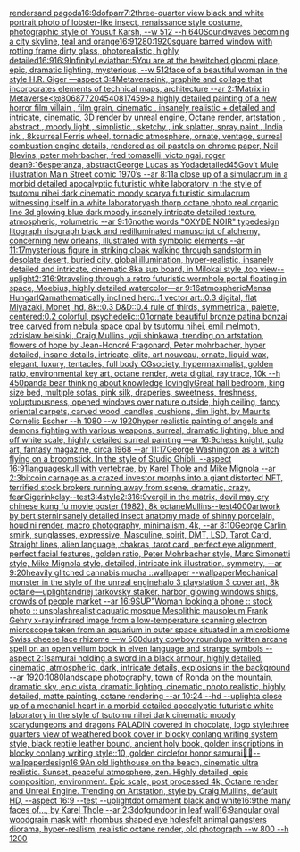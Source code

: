 [render](https://www.ebank.nz/aiartgenerator?category=render)[sand pagoda](https://www.ebank.nz/aiartgenerator?category=sand%20pagoda)[16:9](https://www.ebank.nz/aiartgenerator?category=16%3A9)[dof](https://www.ebank.nz/aiartgenerator?category=dof)[parr](https://www.ebank.nz/aiartgenerator?category=parr)[7:2](https://www.ebank.nz/aiartgenerator?category=7%3A2)[three-quarter view black and white portrait photo of lobster-like insect, renaissance style costume, photographic style of Yousuf Karsh, --w 512 --h 640](https://www.ebank.nz/aiartgenerator?category=three-quarter%20view%20black%20and%20white%20portrait%20photo%20of%20lobster-like%20insect%2C%20renaissance%20style%20costume%2C%20photographic%20style%20of%20Yousuf%20Karsh%2C%20--w%20512%20--h%20640)[Soundwaves becoming a city skyline, teal and orange](https://www.ebank.nz/aiartgenerator?category=Soundwaves%20becoming%20a%20city%20skyline%2C%20teal%20and%20orange)[16:9](https://www.ebank.nz/aiartgenerator?category=16%3A9)[1280:1920](https://www.ebank.nz/aiartgenerator?category=1280%3A1920)[square barred window with rotting frame dirty glass, photorealistic, highly detailed](https://www.ebank.nz/aiartgenerator?category=square%20barred%20window%20with%20rotting%20frame%20dirty%20glass%2C%20photorealistic%2C%20highly%20detailed)[16:9](https://www.ebank.nz/aiartgenerator?category=16%3A9)[16:9](https://www.ebank.nz/aiartgenerator?category=16%3A9)[Infinity](https://www.ebank.nz/aiartgenerator?category=Infinity)[Leviathan:5](https://www.ebank.nz/aiartgenerator?category=Leviathan%3A5)[You are at the bewitched gloomi place, epic, dramatic lighting, mysterious, --w 512](https://www.ebank.nz/aiartgenerator?category=You%20are%20at%20the%20bewitched%20gloomi%20place%2C%20epic%2C%20dramatic%20lighting%2C%20mysterious%2C%20--w%20512)[face of a beautiful woman in the style H.R. Giger —aspect 3:4](https://www.ebank.nz/aiartgenerator?category=face%20of%20a%20beautiful%20woman%20in%20the%20style%20H.R.%20Giger%20%E2%80%94aspect%203%3A4)[Metaverse](https://www.ebank.nz/aiartgenerator?category=Metaverse)[ink, graphite and collage that incorporates elements of technical maps, architecture --ar 2:1](https://www.ebank.nz/aiartgenerator?category=ink%2C%20graphite%20and%20collage%20that%20incorporates%20elements%20of%20technical%20maps%2C%20architecture%20--ar%202%3A1)[Matrix in Metaverse](https://www.ebank.nz/aiartgenerator?category=Matrix%20in%20Metaverse)[<@806877204540817459>](https://www.ebank.nz/aiartgenerator?category=%3C%40806877204540817459%3E)[a highly detailed painting of a new horror film villain , film grain, cinematic , insanely realistic + detailed and intricate, cinematic, 3D render by unreal engine, Octane render, artstation , abstract , moody light , simplistic , sketchy , ink splatter, spray paint , India ink , 8k](https://www.ebank.nz/aiartgenerator?category=a%20highly%20detailed%20painting%20of%20a%20new%20horror%20film%20villain%20%2C%20film%20grain%2C%20cinematic%20%2C%20insanely%20realistic%20%2B%20detailed%20and%20intricate%2C%20cinematic%2C%203D%20render%20by%20unreal%20engine%2C%20Octane%20render%2C%20artstation%20%2C%20abstract%20%2C%20moody%20light%20%2C%20simplistic%20%2C%20sketchy%20%2C%20ink%20splatter%2C%20spray%20paint%20%2C%20India%20ink%20%2C%208k)[surreal Ferris wheel, tornadic atmosphere, ornate, ventage, surreal combustion engine details, rendered as oil pastels on chrome paper, Neil Blevins, peter mohrbacher, fred tomaselli, victo ngai, roger dean](https://www.ebank.nz/aiartgenerator?category=surreal%20Ferris%20wheel%2C%20tornadic%20atmosphere%2C%20ornate%2C%20ventage%2C%20surreal%20combustion%20engine%20details%2C%20rendered%20as%20oil%20pastels%20on%20chrome%20paper%2C%20Neil%20Blevins%2C%20peter%20mohrbacher%2C%20fred%20tomaselli%2C%20victo%20ngai%2C%20roger%20dean)[9:16](https://www.ebank.nz/aiartgenerator?category=9%3A16)[esperanza, abstract](https://www.ebank.nz/aiartgenerator?category=esperanza%2C%20abstract)[George Lucas as Yoda](https://www.ebank.nz/aiartgenerator?category=George%20Lucas%20as%20Yoda)[detailed](https://www.ebank.nz/aiartgenerator?category=detailed)[45](https://www.ebank.nz/aiartgenerator?category=45)[Gov’t Mule illustration Main Street comic 1970’s --ar 8:11](https://www.ebank.nz/aiartgenerator?category=Gov%E2%80%99t%20Mule%20illustration%20Main%20Street%20comic%201970%E2%80%99s%20--ar%208%3A11)[a close up of a simulacrum in a morbid detailed apocalyptic futuristic white laboratory in the style of tsutomu nihei dark cinematic moody scary](https://www.ebank.nz/aiartgenerator?category=a%20close%20up%20of%20a%20simulacrum%20in%20a%20morbid%20detailed%20apocalyptic%20futuristic%20white%20laboratory%20in%20the%20style%20of%20tsutomu%20nihei%20dark%20cinematic%20moody%20scary)[a futuristic simulacrum witnessing itself in a white laboratory](https://www.ebank.nz/aiartgenerator?category=a%20futuristic%20simulacrum%20witnessing%20itself%20in%20a%20white%20laboratory)[ash thorp octane photo real organic line 3d glowing blue dark moody insanely intricate detailed texture, atmospheric, volumetric --ar 9:16](https://www.ebank.nz/aiartgenerator?category=ash%20thorp%20octane%20photo%20real%20organic%20line%203d%20glowing%20blue%20dark%20moody%20insanely%20intricate%20detailed%20texture%2C%20atmospheric%2C%20volumetric%20--ar%209%3A16)[no](https://www.ebank.nz/aiartgenerator?category=no)[the words "OXYDE NOIR" typedesign litograph risograph black and red](https://www.ebank.nz/aiartgenerator?category=the%20words%20%22OXYDE%20NOIR%22%20typedesign%20litograph%20risograph%20black%20and%20red)[illuminated manuscript of alchemy, concerning new orleans, illustrated with symbolic elements --ar 11:17](https://www.ebank.nz/aiartgenerator?category=illuminated%20manuscript%20of%20alchemy%2C%20concerning%20new%20orleans%2C%20illustrated%20with%20symbolic%20elements%20--ar%2011%3A17)[mysterious figure in striking cloak walking through sandstorm in desolate desert, buried city, global illumination, hyper-realistic, insanely detailed and intricate, cinematic 8k](https://www.ebank.nz/aiartgenerator?category=mysterious%20figure%20in%20striking%20cloak%20walking%20through%20sandstorm%20in%20desolate%20desert%2C%20buried%20city%2C%20global%20illumination%2C%20hyper-realistic%2C%20insanely%20detailed%20and%20intricate%2C%20cinematic%208k)[a sup board, in Milokai style ,top view](https://www.ebank.nz/aiartgenerator?category=a%20sup%20board%2C%20in%20Milokai%20style%20%2Ctop%20view)[--uplight](https://www.ebank.nz/aiartgenerator?category=--uplight)[2:3](https://www.ebank.nz/aiartgenerator?category=2%3A3)[16:9](https://www.ebank.nz/aiartgenerator?category=16%3A9)[traveling through a retro futuristic wormhole portal floating in space, Moebius, highly detailed watercolor—ar 9:16](https://www.ebank.nz/aiartgenerator?category=traveling%20through%20a%20retro%20futuristic%20wormhole%20portal%20floating%20in%20space%2C%20Moebius%2C%20highly%20detailed%20watercolor%E2%80%94ar%209%3A16)[atmospheric](https://www.ebank.nz/aiartgenerator?category=atmospheric)[Mensa HungarIQa](https://www.ebank.nz/aiartgenerator?category=Mensa%20HungarIQa)[mathematically inclined hero::1 vector art::0.3 digital, flat Miyazaki, Monet, hd, 8k::0.3 D&D::0.4 rule of thirds, symmetrical, palette, centered:0.2 colorful, psychedelic::0.1](https://www.ebank.nz/aiartgenerator?category=mathematically%20inclined%20hero%3A%3A1%20vector%20art%3A%3A0.3%20digital%2C%20flat%20Miyazaki%2C%20Monet%2C%20hd%2C%208k%3A%3A0.3%20D%26D%3A%3A0.4%20rule%20of%20thirds%2C%20symmetrical%2C%20palette%2C%20centered%3A0.2%20colorful%2C%20psychedelic%3A%3A0.1)[ornate beautiful bronze patina bonzai tree carved from nebula space opal by tsutomu nihei, emil melmoth, zdzislaw belsinki, Craig Mullins, yoji shinkawa, trending on artstation, flowers of hope by Jean-Honoré Fragonard, Peter mohrbacher, hyper detailed, insane details, intricate, elite, art nouveau, ornate, liquid wax, elegant, luxury, tentacles, full body CGsociety, hypermaximalist, golden ratio, environmental key art, octane render, weta digital, ray trace, 10k --h 450](https://www.ebank.nz/aiartgenerator?category=ornate%20beautiful%20bronze%20patina%20bonzai%20tree%20carved%20from%20nebula%20space%20opal%20by%20tsutomu%20nihei%2C%20emil%20melmoth%2C%20zdzislaw%20belsinki%2C%20Craig%20Mullins%2C%20yoji%20shinkawa%2C%20trending%20on%20artstation%2C%20flowers%20of%20hope%20by%20Jean-Honor%C3%A9%20Fragonard%2C%20Peter%20mohrbacher%2C%20hyper%20detailed%2C%20insane%20details%2C%20intricate%2C%20elite%2C%20art%20nouveau%2C%20ornate%2C%20liquid%20wax%2C%20elegant%2C%20luxury%2C%20tentacles%2C%20full%20body%20CGsociety%2C%20hypermaximalist%2C%20golden%20ratio%2C%20environmental%20key%20art%2C%20octane%20render%2C%20weta%20digital%2C%20ray%20trace%2C%2010k%20--h%20450)[panda bear thinking about knowledge lovingly](https://www.ebank.nz/aiartgenerator?category=panda%20bear%20thinking%20about%20knowledge%20lovingly)[Great hall bedroom, king size bed, multiple sofas, pink silk, draperies, sweetness, freshness, voluptuousness, opened windows over nature outside, high ceiling, fancy oriental carpets, carved wood, candles, cushions, dim light, by Maurits Cornelis Escher --h 1080 --w 1920](https://www.ebank.nz/aiartgenerator?category=Great%20hall%20bedroom%2C%20king%20size%20bed%2C%20multiple%20sofas%2C%20pink%20silk%2C%20draperies%2C%20sweetness%2C%20freshness%2C%20voluptuousness%2C%20opened%20windows%20over%20nature%20outside%2C%20high%20ceiling%2C%20fancy%20oriental%20carpets%2C%20carved%20wood%2C%20candles%2C%20cushions%2C%20dim%20light%2C%20by%20Maurits%20Cornelis%20Escher%20--h%201080%20--w%201920)[hyper realistic painting of angels and demons fighting with various weapons, surreal, dramatic lighting, blue and off white scale, highly detailed surreal painting —ar 16:9](https://www.ebank.nz/aiartgenerator?category=hyper%20realistic%20painting%20of%20angels%20and%20demons%20fighting%20with%20various%20weapons%2C%20surreal%2C%20dramatic%20lighting%2C%20blue%20and%20off%20white%20scale%2C%20highly%20detailed%20surreal%20painting%20%E2%80%94ar%2016%3A9)[chess knight, pulp art, fantasy magazine, circa 1968 --ar 11:17](https://www.ebank.nz/aiartgenerator?category=chess%20knight%2C%20pulp%20art%2C%20fantasy%20magazine%2C%20circa%201968%20--ar%2011%3A17)[George Washington as a witch flying on a broomstick.  In the style of Studio Ghibli.  --aspect 16:9](https://www.ebank.nz/aiartgenerator?category=George%20Washington%20as%20a%20witch%20flying%20on%20a%20broomstick.%20%20In%20the%20style%20of%20Studio%20Ghibli.%20%20--aspect%2016%3A9)[1](https://www.ebank.nz/aiartgenerator?category=1)[language](https://www.ebank.nz/aiartgenerator?category=language)[skull with vertebrae, by Karel Thole and Mike Mignola --ar 2:3](https://www.ebank.nz/aiartgenerator?category=skull%20with%20vertebrae%2C%20by%20Karel%20Thole%20and%20Mike%20Mignola%20--ar%202%3A3)[bitcoin carnage as a crazed investor morphs into a giant distorted NFT, terrified stock brokers running away from scene, dramatic, crazy, fear](https://www.ebank.nz/aiartgenerator?category=bitcoin%20carnage%20as%20a%20crazed%20investor%20morphs%20into%20a%20giant%20distorted%20NFT%2C%20terrified%20stock%20brokers%20running%20away%20from%20scene%2C%20dramatic%2C%20crazy%2C%20fear)[Giger](https://www.ebank.nz/aiartgenerator?category=Giger)[ink](https://www.ebank.nz/aiartgenerator?category=ink)[clay](https://www.ebank.nz/aiartgenerator?category=clay)[--test](https://www.ebank.nz/aiartgenerator?category=--test)[3:4](https://www.ebank.nz/aiartgenerator?category=3%3A4)[style](https://www.ebank.nz/aiartgenerator?category=style)[2:3](https://www.ebank.nz/aiartgenerator?category=2%3A3)[16:9](https://www.ebank.nz/aiartgenerator?category=16%3A9)[vergil in the matrix, devil may cry chinese kung fu movie poster (1982), 8k octane](https://www.ebank.nz/aiartgenerator?category=vergil%20in%20the%20matrix%2C%20devil%20may%20cry%20chinese%20kung%20fu%20movie%20poster%20%281982%29%2C%208k%20octane)[Mullins](https://www.ebank.nz/aiartgenerator?category=Mullins)[--test](https://www.ebank.nz/aiartgenerator?category=--test)[4000](https://www.ebank.nz/aiartgenerator?category=4000)[artwork by bert stern](https://www.ebank.nz/aiartgenerator?category=artwork%20by%20bert%20stern)[insanely detailed insect anatomy made of shinny  porcelain, houdini render, macro photography, minimalism, 4k, --ar 8:10](https://www.ebank.nz/aiartgenerator?category=insanely%20detailed%20insect%20anatomy%20made%20of%20shinny%20%20porcelain%2C%20houdini%20render%2C%20macro%20photography%2C%20minimalism%2C%204k%2C%20--ar%208%3A10)[George Carlin,  smirk, sunglasses, expressive, Masculine, spirit, DMT, LSD, Tarot Card, Straight lines, alien language, chakras, tarot card, perfect eye alignment, perfect facial features, golden ratio, Peter Mohrbacher style, Marc Simonetti style, Mike Mignola style, detailed, intricate ink illustration, symmetry, --ar 9:20](https://www.ebank.nz/aiartgenerator?category=George%20Carlin%2C%20%20smirk%2C%20sunglasses%2C%20expressive%2C%20Masculine%2C%20spirit%2C%20DMT%2C%20LSD%2C%20Tarot%20Card%2C%20Straight%20lines%2C%20alien%20language%2C%20chakras%2C%20tarot%20card%2C%20perfect%20eye%20alignment%2C%20perfect%20facial%20features%2C%20golden%20ratio%2C%20Peter%20Mohrbacher%20style%2C%20Marc%20Simonetti%20style%2C%20Mike%20Mignola%20style%2C%20detailed%2C%20intricate%20ink%20illustration%2C%20symmetry%2C%20--ar%209%3A20)[heavily glitched cannabis mucha ::wallpaper --wallpaper](https://www.ebank.nz/aiartgenerator?category=heavily%20glitched%20cannabis%20mucha%20%3A%3Awallpaper%20--wallpaper)[Mechanical monster in the style of the unreal engine](https://www.ebank.nz/aiartgenerator?category=Mechanical%20monster%20in%20the%20style%20of%20the%20unreal%20engine)[halo 3 playstation 3 cover art, 8k octane](https://www.ebank.nz/aiartgenerator?category=halo%203%20playstation%203%20cover%20art%2C%208k%20octane)[—uplight](https://www.ebank.nz/aiartgenerator?category=%E2%80%94uplight)[andriej tarkovsky stalker, harbor, glowing windows ships, crowds of people market --ar 16:9](https://www.ebank.nz/aiartgenerator?category=andriej%20tarkovsky%20stalker%2C%20harbor%2C%20glowing%20windows%20ships%2C%20crowds%20of%20people%20market%20--ar%2016%3A9)[SUP"](https://www.ebank.nz/aiartgenerator?category=SUP%22)[Woman looking a phone :: stock photo :: unsplash](https://www.ebank.nz/aiartgenerator?category=Woman%20looking%20a%20phone%20%3A%3A%20stock%20photo%20%3A%3A%20unsplash)[realistic](https://www.ebank.nz/aiartgenerator?category=realistic)[aquatic mosque Mesolithic mausoleum Frank Gehry x-ray infrared image from a low-temperature scanning electron microscope taken from an aquarium in outer space situated in a microbiome Swiss cheese lace rhizome —w 500](https://www.ebank.nz/aiartgenerator?category=aquatic%20mosque%20Mesolithic%20mausoleum%20Frank%20Gehry%20x-ray%20infrared%20image%20from%20a%20low-temperature%20scanning%20electron%20microscope%20taken%20from%20an%20aquarium%20in%20outer%20space%20situated%20in%20a%20microbiome%20Swiss%20cheese%20lace%20rhizome%20%E2%80%94w%20500)[dusty cowboy roundup](https://www.ebank.nz/aiartgenerator?category=dusty%20cowboy%20roundup)[a written arcane spell on an open vellum book in elven language and strange symbols --aspect 2:1](https://www.ebank.nz/aiartgenerator?category=a%20written%20arcane%20spell%20on%20an%20open%20vellum%20book%20in%20elven%20language%20and%20strange%20symbols%20--aspect%202%3A1)[samurai holding a sword in a black armour, highly detailed, cinematic, atmospheric, dark, intricate details, explosions in the background --ar 1920:1080](https://www.ebank.nz/aiartgenerator?category=samurai%20holding%20a%20sword%20in%20a%20black%20armour%2C%20highly%20detailed%2C%20cinematic%2C%20atmospheric%2C%20dark%2C%20intricate%20details%2C%20explosions%20in%20the%20background%20--ar%201920%3A1080)[landscape photography, town of Ronda on the mountain, dramatic sky, epic vista, dramatic lighting, cinematic, photo realistic, highly detailed, matte painting, octane rendering --ar 10:24 --hd --uplight](https://www.ebank.nz/aiartgenerator?category=landscape%20photography%2C%20town%20of%20Ronda%20on%20the%20mountain%2C%20dramatic%20sky%2C%20epic%20vista%2C%20dramatic%20lighting%2C%20cinematic%2C%20photo%20realistic%2C%20highly%20detailed%2C%20matte%20painting%2C%20octane%20rendering%20--ar%2010%3A24%20--hd%20--uplight)[a close up of a mechanicl heart in a morbid detailed apocalyptic futuristic white laboratory in the style of tsutomu nihei dark cinematic moody scary](https://www.ebank.nz/aiartgenerator?category=a%20close%20up%20of%20a%20mechanicl%20heart%20in%20a%20morbid%20detailed%20apocalyptic%20futuristic%20white%20laboratory%20in%20the%20style%20of%20tsutomu%20nihei%20dark%20cinematic%20moody%20scary)[dungeons and dragons PALADIN covered in chocolate, logo style](https://www.ebank.nz/aiartgenerator?category=dungeons%20and%20dragons%20PALADIN%20covered%20in%20chocolate%2C%20logo%20style)[three quarters view of weathered book cover in blocky conlang writing system style, black reptile leather bound, ancient holy book, golden inscriptions in blocky conlang writing style::10, golden circle](https://www.ebank.nz/aiartgenerator?category=three%20quarters%20view%20of%20weathered%20book%20cover%20in%20blocky%20conlang%20writing%20system%20style%2C%20black%20reptile%20leather%20bound%2C%20ancient%20holy%20book%2C%20golden%20inscriptions%20in%20blocky%20conlang%20writing%20style%3A%3A10%2C%20golden%20circle)[for honor samurai](https://www.ebank.nz/aiartgenerator?category=for%20honor%20samurai)[🤖💀](https://www.ebank.nz/aiartgenerator?category=%F0%9F%A4%96%F0%9F%92%80)[--wallpaper](https://www.ebank.nz/aiartgenerator?category=--wallpaper)[design](https://www.ebank.nz/aiartgenerator?category=design)[16:9](https://www.ebank.nz/aiartgenerator?category=16%3A9)[An old lighthouse on the beach, cinematic ultra realistic. Sunset, peaceful atmosphere, zen. Highly detailed, epic composition, environment. Epic scale, post processed 4k, Octane render and Unreal Engine. Trending on Artstation, style by Craig Mullins, default HD, --aspect 16:9 --test --uplight](https://www.ebank.nz/aiartgenerator?category=An%20old%20lighthouse%20on%20the%20beach%2C%20cinematic%20ultra%20realistic.%20Sunset%2C%20peaceful%20atmosphere%2C%20zen.%20Highly%20detailed%2C%20epic%20composition%2C%20environment.%20Epic%20scale%2C%20post%20processed%204k%2C%20Octane%20render%20and%20Unreal%20Engine.%20Trending%20on%20Artstation%2C%20style%20by%20Craig%20Mullins%2C%20default%20HD%2C%20--aspect%2016%3A9%20--test%20--uplight)[dot ornament black and white](https://www.ebank.nz/aiartgenerator?category=dot%20ornament%20black%20and%20white)[16:9](https://www.ebank.nz/aiartgenerator?category=16%3A9)[the many faces of..., by Karel Thole --ar 2:3](https://www.ebank.nz/aiartgenerator?category=the%20many%20faces%20of...%2C%20by%20Karel%20Thole%20--ar%202%3A3)[dof](https://www.ebank.nz/aiartgenerator?category=dof)[gun](https://www.ebank.nz/aiartgenerator?category=gun)[door in leaf wall](https://www.ebank.nz/aiartgenerator?category=door%20in%20leaf%20wall)[16:9](https://www.ebank.nz/aiartgenerator?category=16%3A9)[angular oval woodgrain mask with rhombus shaped eye holes](https://www.ebank.nz/aiartgenerator?category=angular%20oval%20woodgrain%20mask%20with%20rhombus%20shaped%20eye%20holes)[felt animal gangsters diorama, hyper-realism, realistic octane render, old photograph --w 800 --h 1200](https://www.ebank.nz/aiartgenerator?category=felt%20animal%20gangsters%20diorama%2C%20hyper-realism%2C%20realistic%20octane%20render%2C%20old%20photograph%20--w%20800%20--h%201200)